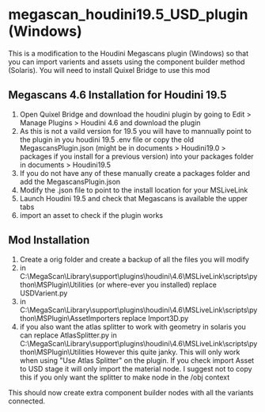 # megascan_houdini19.5_USD_plugin (Windows)

This is a modification to the Houdini Megascans plugin (Windows) so that you can import varients and assets using the component builder method (Solaris).
You will need to install Quixel Bridge to use this mod

## Megascans 4.6 Installation for Houdini 19.5 
1. Open Quixel Bridge and download the houdini plugin by going to Edit > Manage Plugins > Houdini 4.6 and download the plugin
2. As this is not a vaild version for 19.5 you will have to mannually point to the plugin in you houdini 19.5 .env file or copy the old MegascansPlugin.json (might be in documents > Houdini19.0 > packages if you install for a previous version) into your packages folder in documents > Houdini19.5
3. If you do not have any of these manually create a packages folder and add the MegascansPlugin.json
4. Modify the .json file to point to the install location for your MSLiveLink
5. Launch Houdini 19.5 and check that Megascans is available the upper tabs
6. import an asset to check if the plugin works

## Mod Installation
1. Create a orig folder and create a backup of all the files you will modify
2. in C:\MegaScan\Library\support\plugins\houdini\4.6\MSLiveLink\scripts\python\MSPlugin\Utilities (or where-ever you installed) replace USDVarient.py
3. in C:\MegaScan\Library\support\plugins\houdini\4.6\MSLiveLink\scripts\python\MSPlugin\AssetImporters replace Import3D.py
4. if you also want the atlas splitter to work with geometry in solaris you can replace AtlasSplitter.py in C:\MegaScan\Library\support\plugins\houdini\4.6\MSLiveLink\scripts\python\MSPlugin\Utilities However this quite janky. This will only work when using "Use Atlas Splitter" on the plugin. If you check import Asset to USD stage it will only import the material node.
I suggest not to copy this if you only want the splitter to make node in the /obj context

This should now create extra component builder nodes with all the variants connected.
